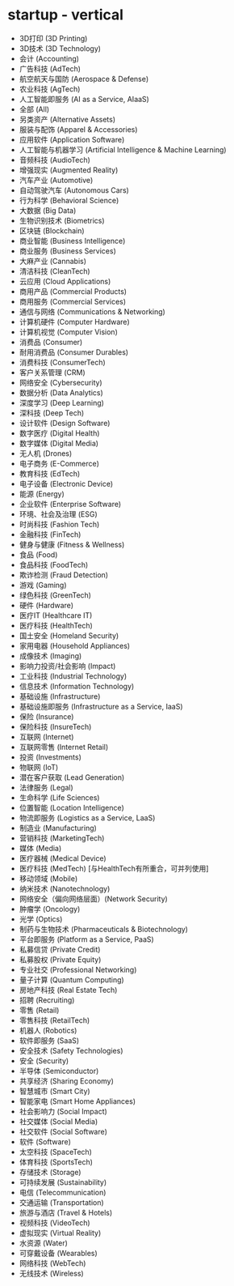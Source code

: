 # startup - vertical

- 3D打印 (3D Printing)  
- 3D技术 (3D Technology)  
- 会计 (Accounting)  
- 广告科技 (AdTech)  
- 航空航天与国防 (Aerospace & Defense)  
- 农业科技 (AgTech)  
- 人工智能即服务 (AI as a Service, AIaaS)  
- 全部 (All)  
- 另类资产 (Alternative Assets)  
- 服装与配饰 (Apparel & Accessories)  
- 应用软件 (Application Software)  
- 人工智能与机器学习 (Artificial Intelligence & Machine Learning)  
- 音频科技 (AudioTech)  
- 增强现实 (Augmented Reality)  
- 汽车产业 (Automotive)  
- 自动驾驶汽车 (Autonomous Cars)  
- 行为科学 (Behavioral Science)  
- 大数据 (Big Data)  
- 生物识别技术 (Biometrics)  
- 区块链 (Blockchain)  
- 商业智能 (Business Intelligence)  
- 商业服务 (Business Services)  
- 大麻产业 (Cannabis)  
- 清洁科技 (CleanTech)  
- 云应用 (Cloud Applications)  
- 商用产品 (Commercial Products)  
- 商用服务 (Commercial Services)  
- 通信与网络 (Communications & Networking)  
- 计算机硬件 (Computer Hardware)  
- 计算机视觉 (Computer Vision)  
- 消费品 (Consumer)  
- 耐用消费品 (Consumer Durables)  
- 消费科技 (ConsumerTech)  
- 客户关系管理 (CRM)  
- 网络安全 (Cybersecurity)  
- 数据分析 (Data Analytics)  
- 深度学习 (Deep Learning)  
- 深科技 (Deep Tech)  
- 设计软件 (Design Software)  
- 数字医疗 (Digital Health)  
- 数字媒体 (Digital Media)  
- 无人机 (Drones)  
- 电子商务 (E-Commerce)  
- 教育科技 (EdTech)  
- 电子设备 (Electronic Device)  
- 能源 (Energy)  
- 企业软件 (Enterprise Software)  
- 环境、社会及治理 (ESG)  
- 时尚科技 (Fashion Tech)  
- 金融科技 (FinTech)  
- 健身与健康 (Fitness & Wellness)  
- 食品 (Food)  
- 食品科技 (FoodTech)  
- 欺诈检测 (Fraud Detection)  
- 游戏 (Gaming)  
- 绿色科技 (GreenTech)  
- 硬件 (Hardware)  
- 医疗IT (Healthcare IT)  
- 医疗科技 (HealthTech)  
- 国土安全 (Homeland Security)  
- 家用电器 (Household Appliances)  
- 成像技术 (Imaging)  
- 影响力投资/社会影响 (Impact)  
- 工业科技 (Industrial Technology)  
- 信息技术 (Information Technology)  
- 基础设施 (Infrastructure)  
- 基础设施即服务 (Infrastructure as a Service, IaaS)  
- 保险 (Insurance)  
- 保险科技 (InsureTech)  
- 互联网 (Internet)  
- 互联网零售 (Internet Retail)  
- 投资 (Investments)  
- 物联网 (IoT)  
- 潜在客户获取 (Lead Generation)  
- 法律服务 (Legal)  
- 生命科学 (Life Sciences)  
- 位置智能 (Location Intelligence)  
- 物流即服务 (Logistics as a Service, LaaS)  
- 制造业 (Manufacturing)  
- 营销科技 (MarketingTech)  
- 媒体 (Media)  
- 医疗器械 (Medical Device)  
- 医疗科技 (MedTech) [与HealthTech有所重合，可并列使用]  
- 移动领域 (Mobile)  
- 纳米技术 (Nanotechnology)  
- 网络安全（偏向网络层面）(Network Security)  
- 肿瘤学 (Oncology)  
- 光学 (Optics)  
- 制药与生物技术 (Pharmaceuticals & Biotechnology)  
- 平台即服务 (Platform as a Service, PaaS)  
- 私募信贷 (Private Credit)  
- 私募股权 (Private Equity)  
- 专业社交 (Professional Networking)  
- 量子计算 (Quantum Computing)  
- 房地产科技 (Real Estate Tech)  
- 招聘 (Recruiting)  
- 零售 (Retail)  
- 零售科技 (RetailTech)  
- 机器人 (Robotics)  
- 软件即服务 (SaaS)  
- 安全技术 (Safety Technologies)  
- 安全 (Security)  
- 半导体 (Semiconductor)  
- 共享经济 (Sharing Economy)  
- 智慧城市 (Smart City)  
- 智能家电 (Smart Home Appliances)  
- 社会影响力 (Social Impact)  
- 社交媒体 (Social Media)  
- 社交软件 (Social Software)  
- 软件 (Software)  
- 太空科技 (SpaceTech)  
- 体育科技 (SportsTech)  
- 存储技术 (Storage)  
- 可持续发展 (Sustainability)  
- 电信 (Telecommunication)  
- 交通运输 (Transportation)  
- 旅游与酒店 (Travel & Hotels)  
- 视频科技 (VideoTech)  
- 虚拟现实 (Virtual Reality)  
- 水资源 (Water)  
- 可穿戴设备 (Wearables)  
- 网络科技 (WebTech)  
- 无线技术 (Wireless)
